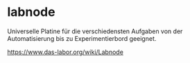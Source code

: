 # labnode
Universelle Platine für die verschiedensten Aufgaben von der Automatisierung bis zu Experimentierbord geeignet.

https://www.das-labor.org/wiki/Labnode
